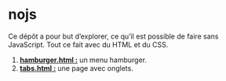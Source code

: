 # nojs

Ce dépôt a pour but d’explorer, ce qu’il est possible de faire sans JavaScript. Tout ce fait avec du HTML et du CSS.

1. [**hamburger.html :**](https://rawgit.com/adavida/nojs/master/hamburger.html) un menu hamburger.
2. [**tabs.html :**](https://rawgit.com/adavida/nojs/master/tabs.html) une page avec onglets.
